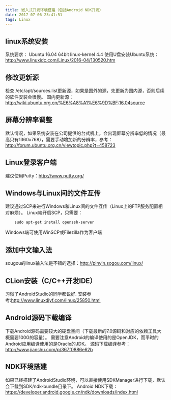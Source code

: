 ```yaml
---
title: 嵌入式开发环境搭建（包括Android NDK开发）
date: 2017-07-06 23:41:51
tags: Linux
---
```

## linux系统安装
系统要求：
Ubuntu 16.04 64bit 
linux-kernel 4.4
使用U盘安装Ubuntu系统：<http://www.linuxidc.com/Linux/2016-04/130520.htm>
## 修改更新源
检查 /etc/apt/sources.list更新源，如果是国外的源，先更新为国内源，否则后续的软件安装会很慢。
国内更新源：<http://wiki.ubuntu.org.cn/%E6%A8%A1%E6%9D%BF:16.04source>
## 屏幕分辨率调整
默认情况，如果系统安装在公司提供的台式机上，会出现屏幕分辨率低的情况（最高只有1360x768），需要手动增加新的分辨率，参考：<http://forum.ubuntu.org.cn/viewtopic.php?t=458723>
## Linux登录客户端
建议使用Putty：<http://www.putty.org/>
## Windows与Linux间的文件互传
建议通过SCP来进行Windows和Linux间的文件互传（Linux上的FTP服务配置相对麻烦）。
Linux端开启SCP，只需要：
		
		sudo apt-get install openssh-server
Windows端可使用WinSCP或Filezilla作为客户端
## 添加中文输入法
sougou的linux输入法是不错的选择：<http://pinyin.sogou.com/linux/>
## CLion安装（C/C++开发IDE）
习惯了AndroidStudio的同学都说好.
安装参考:<http://www.linuxdiyf.com/linux/25850.html>
## Android源码下载编译
下载Android源码需要较大的硬盘空间（下载最新的7.0源码和对应的依赖工具大概需要100G的容量）。
需要注意Android的编译使用的是OpenJDK，而平时的Android应用编译使用的是Oracle的JDK。
源码下载编译参考：<http://www.jianshu.com/p/367f0886e62b>
## NDK环境搭建
如果已经搭建了AndroidStudio环境，可以直接使用SDKManager进行下载，默认会下载到SDK/ndk-bundle目录下。
Android NDK下载：<https://developer.android.google.cn/ndk/downloads/index.html>